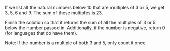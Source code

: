 If we list all the natural numbers below 10 that are multiples of 3 or 5, we get 3, 5, 6 and 9. The sum of these multiples is 23.

Finish the solution so that it returns the sum of all the multiples of 3 or 5 below the number passed in. Additionally, 
if the number is negative, return 0 (for languages that do have them).

Note: If the number is a multiple of both 3 and 5, only count it once.